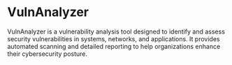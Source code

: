 # VulnAnalyzer
VulnAnalyzer is a vulnerability analysis tool designed to identify and assess security vulnerabilities in systems, networks, and applications. It provides automated scanning and detailed reporting to help organizations enhance their cybersecurity posture.
